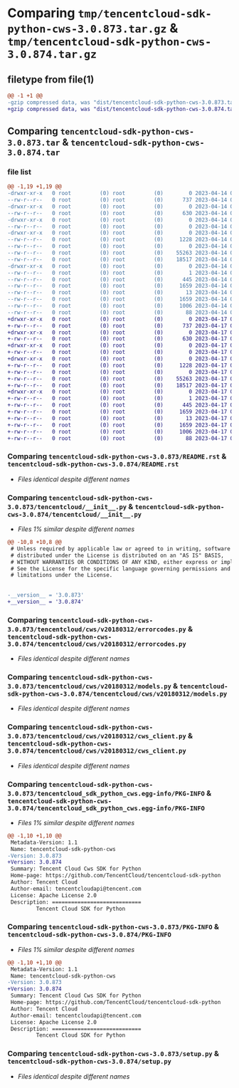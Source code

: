 # Comparing `tmp/tencentcloud-sdk-python-cws-3.0.873.tar.gz` & `tmp/tencentcloud-sdk-python-cws-3.0.874.tar.gz`

## filetype from file(1)

```diff
@@ -1 +1 @@
-gzip compressed data, was "dist/tencentcloud-sdk-python-cws-3.0.873.tar", last modified: Fri Apr 14 00:34:15 2023, max compression
+gzip compressed data, was "dist/tencentcloud-sdk-python-cws-3.0.874.tar", last modified: Mon Apr 17 00:27:02 2023, max compression
```

## Comparing `tencentcloud-sdk-python-cws-3.0.873.tar` & `tencentcloud-sdk-python-cws-3.0.874.tar`

### file list

```diff
@@ -1,19 +1,19 @@
-drwxr-xr-x   0 root         (0) root         (0)        0 2023-04-14 00:34:15.000000 tencentcloud-sdk-python-cws-3.0.873/
--rw-r--r--   0 root         (0) root         (0)      737 2023-04-14 00:34:15.000000 tencentcloud-sdk-python-cws-3.0.873/README.rst
-drwxr-xr-x   0 root         (0) root         (0)        0 2023-04-14 00:34:15.000000 tencentcloud-sdk-python-cws-3.0.873/tencentcloud/
--rw-r--r--   0 root         (0) root         (0)      630 2023-04-14 00:34:15.000000 tencentcloud-sdk-python-cws-3.0.873/tencentcloud/__init__.py
-drwxr-xr-x   0 root         (0) root         (0)        0 2023-04-14 00:34:15.000000 tencentcloud-sdk-python-cws-3.0.873/tencentcloud/cws/
--rw-r--r--   0 root         (0) root         (0)        0 2023-04-14 00:34:15.000000 tencentcloud-sdk-python-cws-3.0.873/tencentcloud/cws/__init__.py
-drwxr-xr-x   0 root         (0) root         (0)        0 2023-04-14 00:34:15.000000 tencentcloud-sdk-python-cws-3.0.873/tencentcloud/cws/v20180312/
--rw-r--r--   0 root         (0) root         (0)     1228 2023-04-14 00:34:15.000000 tencentcloud-sdk-python-cws-3.0.873/tencentcloud/cws/v20180312/errorcodes.py
--rw-r--r--   0 root         (0) root         (0)        0 2023-04-14 00:34:15.000000 tencentcloud-sdk-python-cws-3.0.873/tencentcloud/cws/v20180312/__init__.py
--rw-r--r--   0 root         (0) root         (0)    55263 2023-04-14 00:34:15.000000 tencentcloud-sdk-python-cws-3.0.873/tencentcloud/cws/v20180312/models.py
--rw-r--r--   0 root         (0) root         (0)    18517 2023-04-14 00:34:15.000000 tencentcloud-sdk-python-cws-3.0.873/tencentcloud/cws/v20180312/cws_client.py
-drwxr-xr-x   0 root         (0) root         (0)        0 2023-04-14 00:34:15.000000 tencentcloud-sdk-python-cws-3.0.873/tencentcloud_sdk_python_cws.egg-info/
--rw-r--r--   0 root         (0) root         (0)        1 2023-04-14 00:34:15.000000 tencentcloud-sdk-python-cws-3.0.873/tencentcloud_sdk_python_cws.egg-info/dependency_links.txt
--rw-r--r--   0 root         (0) root         (0)      445 2023-04-14 00:34:15.000000 tencentcloud-sdk-python-cws-3.0.873/tencentcloud_sdk_python_cws.egg-info/SOURCES.txt
--rw-r--r--   0 root         (0) root         (0)     1659 2023-04-14 00:34:15.000000 tencentcloud-sdk-python-cws-3.0.873/tencentcloud_sdk_python_cws.egg-info/PKG-INFO
--rw-r--r--   0 root         (0) root         (0)       13 2023-04-14 00:34:15.000000 tencentcloud-sdk-python-cws-3.0.873/tencentcloud_sdk_python_cws.egg-info/top_level.txt
--rw-r--r--   0 root         (0) root         (0)     1659 2023-04-14 00:34:15.000000 tencentcloud-sdk-python-cws-3.0.873/PKG-INFO
--rw-r--r--   0 root         (0) root         (0)     1006 2023-04-14 00:34:15.000000 tencentcloud-sdk-python-cws-3.0.873/setup.py
--rw-r--r--   0 root         (0) root         (0)       88 2023-04-14 00:34:15.000000 tencentcloud-sdk-python-cws-3.0.873/setup.cfg
+drwxr-xr-x   0 root         (0) root         (0)        0 2023-04-17 00:27:02.000000 tencentcloud-sdk-python-cws-3.0.874/
+-rw-r--r--   0 root         (0) root         (0)      737 2023-04-17 00:27:02.000000 tencentcloud-sdk-python-cws-3.0.874/README.rst
+drwxr-xr-x   0 root         (0) root         (0)        0 2023-04-17 00:27:02.000000 tencentcloud-sdk-python-cws-3.0.874/tencentcloud/
+-rw-r--r--   0 root         (0) root         (0)      630 2023-04-17 00:27:02.000000 tencentcloud-sdk-python-cws-3.0.874/tencentcloud/__init__.py
+drwxr-xr-x   0 root         (0) root         (0)        0 2023-04-17 00:27:02.000000 tencentcloud-sdk-python-cws-3.0.874/tencentcloud/cws/
+-rw-r--r--   0 root         (0) root         (0)        0 2023-04-17 00:27:02.000000 tencentcloud-sdk-python-cws-3.0.874/tencentcloud/cws/__init__.py
+drwxr-xr-x   0 root         (0) root         (0)        0 2023-04-17 00:27:02.000000 tencentcloud-sdk-python-cws-3.0.874/tencentcloud/cws/v20180312/
+-rw-r--r--   0 root         (0) root         (0)     1228 2023-04-17 00:27:02.000000 tencentcloud-sdk-python-cws-3.0.874/tencentcloud/cws/v20180312/errorcodes.py
+-rw-r--r--   0 root         (0) root         (0)        0 2023-04-17 00:27:02.000000 tencentcloud-sdk-python-cws-3.0.874/tencentcloud/cws/v20180312/__init__.py
+-rw-r--r--   0 root         (0) root         (0)    55263 2023-04-17 00:27:02.000000 tencentcloud-sdk-python-cws-3.0.874/tencentcloud/cws/v20180312/models.py
+-rw-r--r--   0 root         (0) root         (0)    18517 2023-04-17 00:27:02.000000 tencentcloud-sdk-python-cws-3.0.874/tencentcloud/cws/v20180312/cws_client.py
+drwxr-xr-x   0 root         (0) root         (0)        0 2023-04-17 00:27:02.000000 tencentcloud-sdk-python-cws-3.0.874/tencentcloud_sdk_python_cws.egg-info/
+-rw-r--r--   0 root         (0) root         (0)        1 2023-04-17 00:27:02.000000 tencentcloud-sdk-python-cws-3.0.874/tencentcloud_sdk_python_cws.egg-info/dependency_links.txt
+-rw-r--r--   0 root         (0) root         (0)      445 2023-04-17 00:27:02.000000 tencentcloud-sdk-python-cws-3.0.874/tencentcloud_sdk_python_cws.egg-info/SOURCES.txt
+-rw-r--r--   0 root         (0) root         (0)     1659 2023-04-17 00:27:02.000000 tencentcloud-sdk-python-cws-3.0.874/tencentcloud_sdk_python_cws.egg-info/PKG-INFO
+-rw-r--r--   0 root         (0) root         (0)       13 2023-04-17 00:27:02.000000 tencentcloud-sdk-python-cws-3.0.874/tencentcloud_sdk_python_cws.egg-info/top_level.txt
+-rw-r--r--   0 root         (0) root         (0)     1659 2023-04-17 00:27:02.000000 tencentcloud-sdk-python-cws-3.0.874/PKG-INFO
+-rw-r--r--   0 root         (0) root         (0)     1006 2023-04-17 00:27:02.000000 tencentcloud-sdk-python-cws-3.0.874/setup.py
+-rw-r--r--   0 root         (0) root         (0)       88 2023-04-17 00:27:02.000000 tencentcloud-sdk-python-cws-3.0.874/setup.cfg
```

### Comparing `tencentcloud-sdk-python-cws-3.0.873/README.rst` & `tencentcloud-sdk-python-cws-3.0.874/README.rst`

 * *Files identical despite different names*

### Comparing `tencentcloud-sdk-python-cws-3.0.873/tencentcloud/__init__.py` & `tencentcloud-sdk-python-cws-3.0.874/tencentcloud/__init__.py`

 * *Files 1% similar despite different names*

```diff
@@ -10,8 +10,8 @@
 # Unless required by applicable law or agreed to in writing, software
 # distributed under the License is distributed on an "AS IS" BASIS,
 # WITHOUT WARRANTIES OR CONDITIONS OF ANY KIND, either express or implied.
 # See the License for the specific language governing permissions and
 # limitations under the License.
 
 
-__version__ = '3.0.873'
+__version__ = '3.0.874'
```

### Comparing `tencentcloud-sdk-python-cws-3.0.873/tencentcloud/cws/v20180312/errorcodes.py` & `tencentcloud-sdk-python-cws-3.0.874/tencentcloud/cws/v20180312/errorcodes.py`

 * *Files identical despite different names*

### Comparing `tencentcloud-sdk-python-cws-3.0.873/tencentcloud/cws/v20180312/models.py` & `tencentcloud-sdk-python-cws-3.0.874/tencentcloud/cws/v20180312/models.py`

 * *Files identical despite different names*

### Comparing `tencentcloud-sdk-python-cws-3.0.873/tencentcloud/cws/v20180312/cws_client.py` & `tencentcloud-sdk-python-cws-3.0.874/tencentcloud/cws/v20180312/cws_client.py`

 * *Files identical despite different names*

### Comparing `tencentcloud-sdk-python-cws-3.0.873/tencentcloud_sdk_python_cws.egg-info/PKG-INFO` & `tencentcloud-sdk-python-cws-3.0.874/tencentcloud_sdk_python_cws.egg-info/PKG-INFO`

 * *Files 1% similar despite different names*

```diff
@@ -1,10 +1,10 @@
 Metadata-Version: 1.1
 Name: tencentcloud-sdk-python-cws
-Version: 3.0.873
+Version: 3.0.874
 Summary: Tencent Cloud Cws SDK for Python
 Home-page: https://github.com/TencentCloud/tencentcloud-sdk-python
 Author: Tencent Cloud
 Author-email: tencentcloudapi@tencent.com
 License: Apache License 2.0
 Description: ============================
         Tencent Cloud SDK for Python
```

### Comparing `tencentcloud-sdk-python-cws-3.0.873/PKG-INFO` & `tencentcloud-sdk-python-cws-3.0.874/PKG-INFO`

 * *Files 1% similar despite different names*

```diff
@@ -1,10 +1,10 @@
 Metadata-Version: 1.1
 Name: tencentcloud-sdk-python-cws
-Version: 3.0.873
+Version: 3.0.874
 Summary: Tencent Cloud Cws SDK for Python
 Home-page: https://github.com/TencentCloud/tencentcloud-sdk-python
 Author: Tencent Cloud
 Author-email: tencentcloudapi@tencent.com
 License: Apache License 2.0
 Description: ============================
         Tencent Cloud SDK for Python
```

### Comparing `tencentcloud-sdk-python-cws-3.0.873/setup.py` & `tencentcloud-sdk-python-cws-3.0.874/setup.py`

 * *Files identical despite different names*

